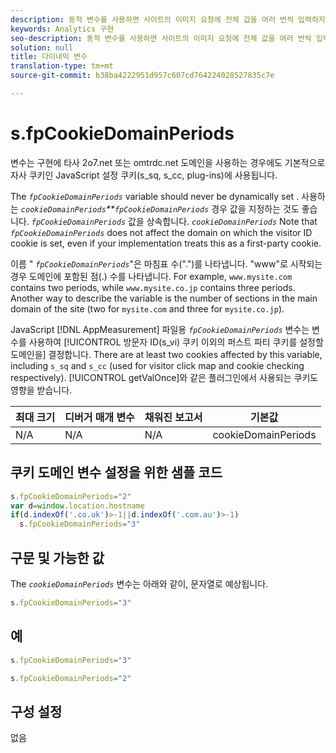 ```yaml
---
description: 동적 변수를 사용하면 사이트의 이미지 요청에 전체 값을 여러 번씩 입력하지 않고도 한 변수에서 다른 변수로 값을 복사할 수 있습니다.
keywords: Analytics 구현
seo-description: 동적 변수를 사용하면 사이트의 이미지 요청에 전체 값을 여러 번씩 입력하지 않고도 한 변수에서 다른 변수로 값을 복사할 수 있습니다.
solution: null
title: 다이내믹 변수
translation-type: tm+mt
source-git-commit: b38ba4222951d957c607cd764224028527835c7e

---
```



# s.fpCookieDomainPeriods

 변수는 구현에 타사 2o7.net 또는 omtrdc.net 도메인을 사용하는 경우에도 기본적으로 자사 쿠키인 JavaScript 설정 쿠키(s_sq, s_cc, plug-ins)에 사용됩니다.

The *`fpCookieDomainPeriods`* variable should never be dynamically set . 사용하는 *`cookieDomainPeriods`**`fpCookieDomainPeriods`* 경우 값을 지정하는 것도 좋습니다. *`fpCookieDomainPeriods`* 값을 상속합니다. *`cookieDomainPeriods`* Note that *`fpCookieDomainPeriods`* does not affect the domain on which the visitor ID cookie is set, even if your implementation treats this as a first-party cookie.

이름 " *`fpCookieDomainPeriods`*"은 마침표 수(".")를 나타냅니다. "www"로 시작되는 경우 도메인에 포함된 점(.) 수를 나타냅니다. For example, `www.mysite.com` contains two periods, while `www.mysite.co.jp` contains three periods. Another way to describe the variable is the number of sections in the main domain of the site (two for `mysite.com` and three for `mysite.co.jp`).

JavaScript [!DNL AppMeasurement] 파일용 *`fpCookieDomainPeriods`* 변수는 변수를 사용하여 [!UICONTROL 방문자 ID(s_vi) 쿠키 이외의 퍼스트 파티 쿠키를 설정할 도메인을] 결정합니다. There are at least two cookies affected by this variable, including `s_sq` and `s_cc` (used for visitor click map and cookie checking respectively). [!UICONTROL getValOnce]와 같은 플러그인에서 사용되는 쿠키도 영향을 받습니다.

| 최대 크기 | 디버거 매개 변수 | 채워진 보고서 | 기본값 |
|---|---|---|---|
| N/A | N/A | N/A | cookieDomainPeriods |

## 쿠키 도메인 변수 설정을 위한 샘플 코드

```js
s.fpCookieDomainPeriods="2" 
var d=window.location.hostname 
if(d.indexOf('.co.uk')>-1||d.indexOf('.com.au')>-1) 
  s.fpCookieDomainPeriods="3" 
```

## 구문 및 가능한 값

The *`cookieDomainPeriods`* 변수는 아래와 같이, 문자열로 예상됩니다.

```js
s.fpCookieDomainPeriods="3"
```

## 예

```js
s.fpCookieDomainPeriods="3"
```

```js
s.fpCookieDomainPeriods="2"
```

## 구성 설정

없음
